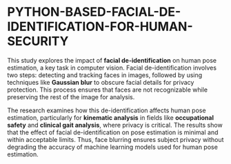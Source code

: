# PYTHON-BASED-FACIAL-DE-IDENTIFICATION-FOR-HUMAN-SECURITY

This study explores the impact of **facial de-identification** on human pose estimation, a key task in computer vision. Facial de-identification involves two steps: detecting and tracking faces in images, followed by using techniques like **Gaussian blur** to obscure facial details for privacy protection. This process ensures that faces are not recognizable while preserving the rest of the image for analysis.

The research examines how this de-identification affects human pose estimation, particularly for **kinematic analysis** in fields like **occupational safety** and **clinical gait analysis**, where privacy is critical. The results show that the effect of facial de-identification on pose estimation is minimal and within acceptable limits. Thus, face blurring ensures subject privacy without degrading the accuracy of machine learning models used for human pose estimation.
